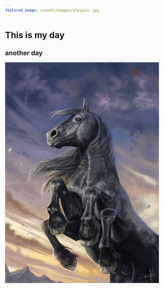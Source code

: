```yaml
---
featured_image: /assets/images/sleipnir.jpg
---
```

# This is my day

## another day

![test image](/assets/images/sleipnir.jpg)
